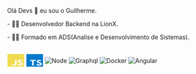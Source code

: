 Olá Devs 👋 eu sou o Guilherme.

<div style="display: inline_block"  >
 <p> - 👨‍💻 Desenvolvedor Backend na LionX. </p>
 <p> - 👨‍🎓 Formado em ADS(Analise e Desenvolvimento de Sistemas). </p> 
</div>

<div style="display: inline_block"><br>
  <img align="center" alt="Js"  height="30" width="40" src="https://raw.githubusercontent.com/devicons/devicon/master/icons/javascript/javascript-plain.svg">
  <img align="center" alt="Ts"  height="30" width="40" src="https://raw.githubusercontent.com/devicons/devicon/master/icons/typescript/typescript-plain.svg">
  <img align="center" alt="Node" height="40" width="40" src="https://cdn.jsdelivr.net/gh/devicons/devicon/icons/nodejs/nodejs-original-wordmark.svg">
  <img align="center" alt="Graphql" height="40" width="40" src="https://cdn.jsdelivr.net/gh/devicons/devicon/icons/graphql/graphql-plain-wordmark.svg">
  <img align="center" alt="Docker" height="40" width="40" src="https://cdn.jsdelivr.net/gh/devicons/devicon/icons/docker/docker-original-wordmark.svg">
  <img align="center" alt="Angular" height="30" width="40" src="https://cdn.jsdelivr.net/gh/devicons/devicon/icons/angularjs/angularjs-plain.svg">
</div>
